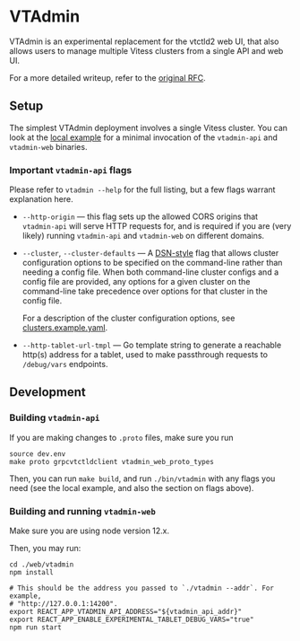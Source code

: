 # VTAdmin

VTAdmin is an experimental replacement for the vtctld2 web UI, that also allows
users to manage multiple Vitess clusters from a single API and web UI.

For a more detailed writeup, refer to the [original RFC](https://github.com/vitessio/vitess/issues/7117).

## Setup

The simplest VTAdmin deployment involves a single Vitess cluster. You can look
at the [local example](../../../examples/local/scripts/vtadmin-up.sh) for a
minimal invocation of the `vtadmin-api` and `vtadmin-web` binaries.

### Important `vtadmin-api` flags

Please refer to `vtadmin --help` for the full listing, but a few flags warrant
explanation here.

* `--http-origin` — this flag sets up the allowed CORS origins that `vtadmin-api`
  will serve HTTP requests for, and is required if you are (very likely) running
  `vtadmin-api` and `vtadmin-web` on different domains.
* `--cluster`, `--cluster-defaults` — A [DSN-style][dsn] flag that allows cluster
  configuration options to be specified on the command-line rather than needing
  a config file. When both command-line cluster configs and a config file are
  provided, any options for a given cluster on the command-line take precedence
  over options for that cluster in the config file.

  For a description of the cluster configuration options, see [clusters.example.yaml](../../../doc/vtadmin/clusters.yaml).

* `--http-tablet-url-tmpl` — Go template string to generate a reachable http(s)
  address for a tablet, used to make passthrough requests to `/debug/vars`
  endpoints.

[dsn]: https://www.percona.com/doc/percona-toolkit/LATEST/dsn_data_source_name_specifications.html

## Development

### Building `vtadmin-api`

If you are making changes to `.proto` files, make sure you run

```
source dev.env
make proto grpcvtctldclient vtadmin_web_proto_types
```

Then, you can run `make build`, and run `./bin/vtadmin` with any flags you need
(see the local example, and also the section on flags above).

### Building and running `vtadmin-web`

Make sure you are using node version 12.x.

Then, you may run:

```
cd ./web/vtadmin
npm install

# This should be the address you passed to `./vtadmin --addr`. For example,
# "http://127.0.0.1:14200".
export REACT_APP_VTADMIN_API_ADDRESS="${vtadmin_api_addr}"
export REACT_APP_ENABLE_EXPERIMENTAL_TABLET_DEBUG_VARS="true"
npm run start
```
